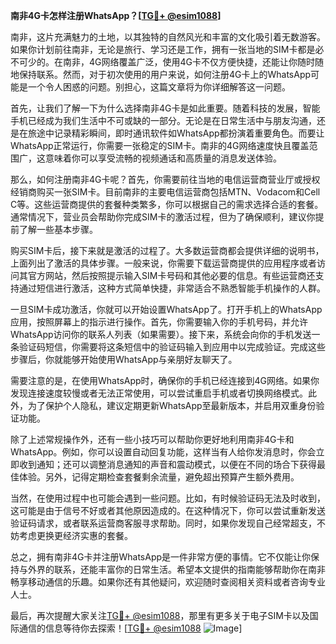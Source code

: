**南非4G卡怎样注册WhatsApp？[[TG💪+ @esim1088](https://t.me/s/esim1088)]**

南非，这片充满魅力的土地，以其独特的自然风光和丰富的文化吸引着无数游客。如果你计划前往南非，无论是旅行、学习还是工作，拥有一张当地的SIM卡都是必不可少的。在南非，4G网络覆盖广泛，使用4G卡不仅方便快捷，还能让你随时随地保持联系。然而，对于初次使用的用户来说，如何注册4G卡上的WhatsApp可能是一个令人困惑的问题。别担心，这篇文章将为你详细解答这一问题。

首先，让我们了解一下为什么选择南非4G卡是如此重要。随着科技的发展，智能手机已经成为我们生活中不可或缺的一部分。无论是在日常生活中与朋友沟通，还是在旅途中记录精彩瞬间，即时通讯软件如WhatsApp都扮演着重要角色。而要让WhatsApp正常运行，你需要一张稳定的SIM卡。南非的4G网络速度快且覆盖范围广，这意味着你可以享受流畅的视频通话和高质量的消息发送体验。

那么，如何注册南非4G卡呢？首先，你需要前往当地的电信运营商营业厅或授权经销商购买一张SIM卡。目前南非的主要电信运营商包括MTN、Vodacom和Cell C等。这些运营商提供的套餐种类繁多，你可以根据自己的需求选择合适的套餐。通常情况下，营业员会帮助你完成SIM卡的激活过程，但为了确保顺利，建议你提前了解一些基本步骤。

购买SIM卡后，接下来就是激活的过程了。大多数运营商都会提供详细的说明书，上面列出了激活的具体步骤。一般来说，你需要下载运营商提供的应用程序或者访问其官方网站，然后按照提示输入SIM卡号码和其他必要的信息。有些运营商还支持通过短信进行激活，这种方式简单快捷，非常适合不熟悉智能手机操作的人群。

一旦SIM卡成功激活，你就可以开始设置WhatsApp了。打开手机上的WhatsApp应用，按照屏幕上的指示进行操作。首先，你需要输入你的手机号码，并允许WhatsApp访问你的联系人列表（如果需要）。接下来，系统会向你的手机发送一条验证码短信，你需要将这条短信中的验证码输入到应用中以完成验证。完成这些步骤后，你就能够开始使用WhatsApp与亲朋好友聊天了。

需要注意的是，在使用WhatsApp时，确保你的手机已经连接到4G网络。如果你发现连接速度较慢或者无法正常使用，可以尝试重启手机或者切换网络模式。此外，为了保护个人隐私，建议定期更新WhatsApp至最新版本，并启用双重身份验证功能。

除了上述常规操作外，还有一些小技巧可以帮助你更好地利用南非4G卡和WhatsApp。例如，你可以设置自动回复功能，这样当有人给你发消息时，你会立即收到通知；还可以调整消息通知的声音和震动模式，以便在不同的场合下获得最佳体验。另外，记得定期检查套餐剩余流量，避免超出预算产生额外费用。

当然，在使用过程中也可能会遇到一些问题。比如，有时候验证码无法及时收到，这可能是由于信号不好或者其他原因造成的。在这种情况下，你可以尝试重新发送验证码请求，或者联系运营商客服寻求帮助。同时，如果你发现自己经常超支，不妨考虑更换更经济实惠的套餐。

总之，拥有南非4G卡并注册WhatsApp是一件非常方便的事情。它不仅能让你保持与外界的联系，还能丰富你的日常生活。希望本文提供的指南能够帮助你在南非畅享移动通信的乐趣。如果你还有其他疑问，欢迎随时查阅相关资料或者咨询专业人士。

最后，再次提醒大家关注[TG💪+ @esim1088](https://t.me/s/esim1088)，那里有更多关于电子SIM卡以及国际通信的信息等待你去探索！[[TG💪+ @esim1088](https://t.me/s/esim1088) ![Image](https://i.postimg.cc/4NQfJmqS/Snipaste-2025-05-13-00-14-12.png)]